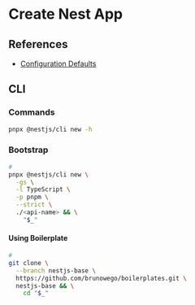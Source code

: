 # Create Nest App

<!--
https://github.com/royib/clean-architecture-nestJS
-->

<!--
nest-env.d.ts
env.d.ts
-->

## References

- [Configuration Defaults](https://github.com/nestjs/nest-cli/blob/master/lib/configuration/defaults.ts)

## CLI

### Commands

```sh
pnpx @nestjs/cli new -h
```

### Bootstrap

```sh
#
pnpx @nestjs/cli new \
  -gs \
  -l TypeScript \
  -p pnpm \
  --strict \
  ./<api-name> && \
    "$_"
```

#### Using Boilerplate

```sh
#
git clone \
  --branch nestjs-base \
  https://github.com/brunowego/boilerplates.git \
  nestjs-base && \
    cd "$_"
```
